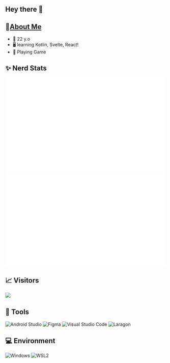 ## Hey there 👋

## 📖[About Me](https://yoganata.site)
- 🎂 22 y.o
- 🖥 learning Kotlin, Svelte, React!
- 💜 Playing Game

## ✨ Nerd Stats
<a>
  
  ![](https://github.com/Yoganataa/Yoganataa/blob/main/generated/overview.svg#gh-dark-mode-only)
  ![](https://github.com/Yoganataa/Yoganataa/blob/main/generated/languages.svg#gh-dark-mode-only)
 
</a>

## 📈 Visitors
![](https://count.getloli.com/get/@Yoganataa?theme=gelbooru)

## 📝 Tools
![Android Studio](https://img.shields.io/badge/Android%20Studio-222222?style=flat-square&logo=Android+Studio&logoColor=3DDC84) ![Figma](https://img.shields.io/badge/Figma-F24E1E?style=flat-square&logo=Figma&logoColor=FFFFFF) ![Visual Studio Code](https://img.shields.io/badge/Visual%20Studio%20Code-007ACC?style=flat-square&logo=Visual+Studio+Code&logoColor=FFFFFF) ![Laragon](https://img.shields.io/badge/Laragon-0E83CD?style=flat-square&logo=Laragon&logoColor=FFFFFF) 

## 💻 Environment
![Windows](https://img.shields.io/badge/Windows%2011-00BBFF?style=flat-square&logo=Windows&logoColor=ffffff)
![WSL2](https://img.shields.io/badge/DietPi%209.16.3-A81D33?style=flat-square&logo=Debian&logoColor=FFFFFF)

